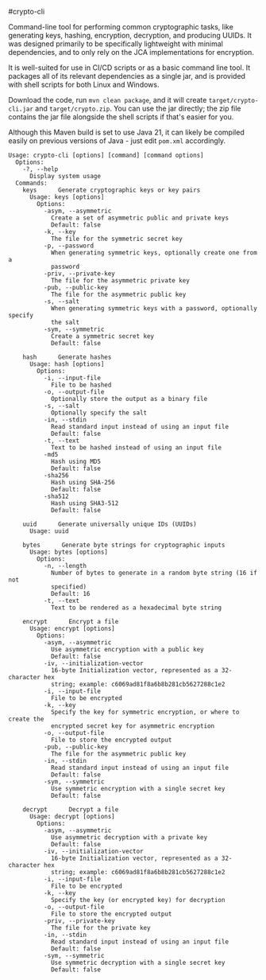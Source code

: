 #crypto-cli

Command-line tool for performing common cryptographic tasks, like generating keys, hashing, encryption, decryption, and producing UUIDs. It was designed primarily to be specifically lightweight with minimal dependencies, and to only rely on the JCA implementations for encryption. 

It is well-suited for use in CI/CD scripts or as a basic command line tool.  It packages all of its relevant dependencies as a single jar, and is provided with shell scripts for both Linux and Windows. 

Download the code, run `mvn clean package`, and it will create `target/crypto-cli.jar` and `target/crypto.zip`.  You can use the jar directly; the zip file contains the jar file alongside the shell scripts if that's easier for you. 

Although this Maven build is set to use Java 21, it can likely be compiled easily on previous versions of Java - just edit `pom.xml` accordingly. 

```
Usage: crypto-cli [options] [command] [command options]
  Options:
    -?, --help
      Display system usage
  Commands:
    keys      Generate cryptographic keys or key pairs
      Usage: keys [options]
        Options:
          -asym, --asymmetric
            Create a set of asymmetric public and private keys
            Default: false
          -k, --key
            The file for the symmetric secret key
          -p, --password
            When generating symmetric keys, optionally create one from a 
            password 
          -priv, --private-key
            The file for the asymmetric private key
          -pub, --public-key
            The file for the asymmetric public key
          -s, --salt
            When generating symmetric keys with a password, optionally specify 
            the salt
          -sym, --symmetric
            Create a symmetric secret key
            Default: false

    hash      Generate hashes
      Usage: hash [options]
        Options:
          -i, --input-file
            File to be hashed
          -o, --output-file
            Optionally store the output as a binary file
          -s, --salt
            Optionally specify the salt
          -in, --stdin
            Read standard input instead of using an input file
            Default: false
          -t, --text
            Text to be hashed instead of using an input file
          -md5
            Hash using MD5
            Default: false
          -sha256
            Hash using SHA-256
            Default: false
          -sha512
            Hash using SHA3-512
            Default: false

    uuid      Generate universally unique IDs (UUIDs)
      Usage: uuid

    bytes      Generate byte strings for cryptographic inputs
      Usage: bytes [options]
        Options:
          -n, --length
            Number of bytes to generate in a random byte string (16 if not 
            specified) 
            Default: 16
          -t, --text
            Text to be rendered as a hexadecimal byte string

    encrypt      Encrypt a file
      Usage: encrypt [options]
        Options:
          -asym, --asymmetric
            Use asymmetric encryption with a public key
            Default: false
          -iv, --initialization-vector
            16-byte Initialization vector, represented as a 32-character hex 
            string; example: c6069ad81f8a6b8b281cb5627288c1e2
          -i, --input-file
            File to be encrypted
          -k, --key
            Specify the key for symmetric encryption, or where to create the 
            encrypted secret key for asymmetric encryption
          -o, --output-file
            File to store the encrypted output
          -pub, --public-key
            The file for the asymmetric public key
          -in, --stdin
            Read standard input instead of using an input file
            Default: false
          -sym, --symmetric
            Use symmetric encryption with a single secret key
            Default: false

    decrypt      Decrypt a file
      Usage: decrypt [options]
        Options:
          -asym, --asymmetric
            Use asymmetric decryption with a private key
            Default: false
          -iv, --initialization-vector
            16-byte Initialization vector, represented as a 32-character hex 
            string; example: c6069ad81f8a6b8b281cb5627288c1e2
          -i, --input-file
            File to be encrypted
          -k, --key
            Specify the key (or encrypted key) for decryption
          -o, --output-file
            File to store the encrypted output
          -priv, --private-key
            The file for the private key
          -in, --stdin
            Read standard input instead of using an input file
            Default: false
          -sym, --symmetric
            Use symmetric decryption with a single secret key
            Default: false
```
